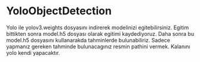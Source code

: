 # YoloObjectDetection

Yolo ile yolov3.weights dosyasını indirerek modelinizi egitebilirsiniz. Egitim bittikten sonra model.h5 dosyası olarak egitimi kaydediyoruz. Daha sonra bu model.h5 dosyasını kullanarakda tahminlerde bulunabiliriz. Sadece yapmanız gereken tahminde bulunacagınız resmin pathini vermek. Kalanını yolo kendi yapacaktır.
